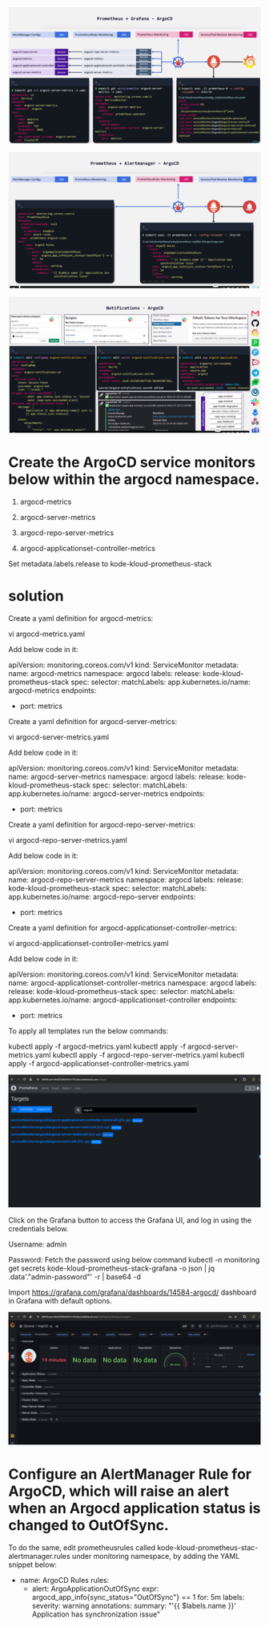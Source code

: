 ![alt text](image.png)

![alt text](image-1.png)


![Notifications](image-2.png)

# Create the ArgoCD service monitors below within the argocd namespace.


   1. argocd-metrics

   2. argocd-server-metrics

   3. argocd-repo-server-metrics

   4. argocd-applicationset-controller-metrics

Set metadata.labels.release to kode-kloud-prometheus-stack

# solution


Create a yaml definition for argocd-metrics:


vi argocd-metrics.yaml



Add below code in it:


apiVersion: monitoring.coreos.com/v1
kind: ServiceMonitor
metadata:
  name: argocd-metrics
  namespace: argocd
  labels:
    release: kode-kloud-prometheus-stack
spec:
  selector:
    matchLabels:
      app.kubernetes.io/name: argocd-metrics
  endpoints:
  - port: metrics



Create a yaml definition for argocd-server-metrics:


vi argocd-server-metrics.yaml



Add below code in it:


apiVersion: monitoring.coreos.com/v1
kind: ServiceMonitor
metadata:
  name: argocd-server-metrics
  namespace: argocd
  labels:
    release: kode-kloud-prometheus-stack
spec:
  selector:
    matchLabels:
      app.kubernetes.io/name: argocd-server-metrics
  endpoints:
  - port: metrics



Create a yaml definition for argocd-repo-server-metrics:


vi argocd-repo-server-metrics.yaml



Add below code in it:


apiVersion: monitoring.coreos.com/v1
kind: ServiceMonitor
metadata:
  name: argocd-repo-server-metrics
  namespace: argocd
  labels:
    release: kode-kloud-prometheus-stack
spec:
  selector:
    matchLabels:
      app.kubernetes.io/name: argocd-repo-server
  endpoints:
  - port: metrics



Create a yaml definition for argocd-applicationset-controller-metrics:


vi argocd-applicationset-controller-metrics.yaml



Add below code in it:


apiVersion: monitoring.coreos.com/v1
kind: ServiceMonitor
metadata:
  name: argocd-applicationset-controller-metrics
  namespace: argocd
  labels:
    release: kode-kloud-prometheus-stack
spec:
  selector:
    matchLabels:
      app.kubernetes.io/name: argocd-applicationset-controller
  endpoints:
  - port: metrics



To apply all templates run the below commands:


kubectl apply -f argocd-metrics.yaml
kubectl apply -f argocd-server-metrics.yaml
kubectl apply -f argocd-repo-server-metrics.yaml
kubectl apply -f argocd-applicationset-controller-metrics.yaml

![alt text](image-3.png)


Click on the Grafana button to access the Grafana UI, and log in using the credentials below.


   Username: admin

   Password: Fetch the password using below command
   kubectl -n monitoring get secrets kode-kloud-prometheus-stack-grafana -o json | jq .data'."admin-password"' -r | base64 -d

   Import https://grafana.com/grafana/dashboards/14584-argocd/ dashboard in Grafana with default options.

   ![alt text](image-4.png)


# Configure an AlertManager Rule for ArgoCD, which will raise an alert when an Argocd application status is changed to OutOfSync.



To do the same, edit prometheusrules called kode-kloud-prometheus-stac-alertmanager.rules under monitoring namespace, by adding the YAML snippet below:


- name: ArgoCD Rules
  rules:
    - alert: ArgoApplicationOutOfSync
      expr: argocd_app_info{sync_status="OutOfSync"} == 1
      for: 5m
      labels:
        severity: warning
      annotations:
         summary: "'{{ $labels.name }}' Application has
                    synchronization issue"